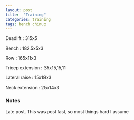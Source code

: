 ```yaml
---
layout: post
title:  'Training'
categories: training
tags: bench chinup
---
```


Deadlift  :  315x5

Bench : 182.5x5x3

Row : 165x11x3

Tricep extension  :  35x15,15,11

Lateral raise  :  15x18x3

Neck extension  :  25x14x3

### Notes

Late post. This was post fast, so most things hard I assume

